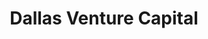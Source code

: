---
layout: firm_page
title: "Dallas Venture Capital"
id: "dallasvc.com"
permalink: "/dallasventurecapitaldallasvc.com/"
website: "https://dallasvc.com/"
offices: "Irving (United States), Hyderabad (India)"
investment_stages: "Series A"
portfolio_companies: "Ballerine, Fiddler AI, Simplismart, VuNet, Rockfish Data"
portfolio_link: "https://www.dallasvc.com/portfolio"
investment_markets: "Cyber Security, Fintech, AI, SaaS, Infrastructure Layer"
founded_year: "2020"
description: "Dallas Venture Capital is an early-stage venture fund investing in AI/ML, IoT, XR and other emerging technologies launched by enterprise-focused entrepreneurs."
linkedin: "https://www.linkedin.com/company/d-vc/"
twitter: "https://twitter.com/wearedallasvc"
instagram: ""
team_page: "https://www.dallasvc.com/team"
investor_type: "Venture Capital"
crunchbase: "https://www.crunchbase.com/organization/dallas-venture-capital"
pitchbook: "https://pitchbook.com/profiles/investor/53369-02"

# SEO Optimization
meta_title: "Dallas Venture Capital - VC Firm - projectstartups.com"
meta_description: "Dallas Venture Capital, Dallas Venture Capital is an early-stage venture fund investing in AI/ML, IoT, XR and other emerging technologies launched by enterprise-focused entre..."
meta_keywords: "Dallas Venture Capital, Cyber Security, Fintech, AI, SaaS, Infrastructure Layer, VC firm, venture capital, startup investor, projectstartups.com"
canonical_url: "https://vc.projectstartups.com/dallasventurecapitaldallasvc.com/"
---